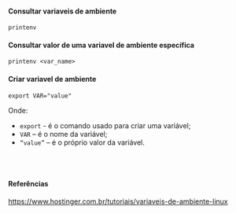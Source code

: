 #### Consultar variaveis de ambiente
```
printenv 
```

#### Consultar valor de uma variavel de ambiente específica
```
printenv <var_name>
```

#### Criar variavel de ambiente
```
export VAR="value"
```
Onde:
- `export` - é o comando usado para criar uma variável;
- `VAR` – é o nome da variável;
- `“value”` – é o próprio valor da variável.


<br>
<br>

#### Referências

<https://www.hostinger.com.br/tutoriais/variaveis-de-ambiente-linux>
